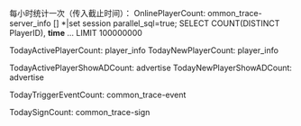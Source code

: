 每小时统计一次（传入截止时间）：
OnlinePlayerCount: ommon_trace-server_info
[]
*|set session parallel_sql=true; SELECT COUNT(DISTINCT PlayerID), __time__ ... LIMIT 100000000

TodayActivePlayerCount: player_info
TodayNewPlayerCount: player_info

TodayActivePlayerShowADCount: advertise
TodayNewPlayerShowADCount: advertise

TodayTriggerEventCount: common_trace-event 

TodaySignCount: common_trace-sign